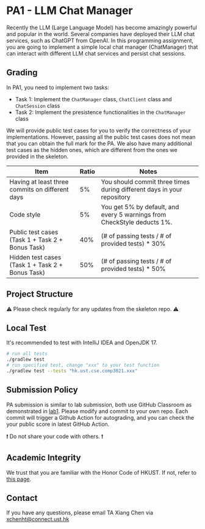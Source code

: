 # PA1 - LLM Chat Manager

Recently the LLM (Large Language Model) has become amazingly powerful and popular in the world. Several companies have deployed their LLM chat services, such as ChatGPT from OpenAI. In this programming assignment, you are going to implement a simple local chat manager (ChatManager) that can interact with different LLM chat services and persist chat sessions.

## Grading

In PA1, you need to implement two tasks:

- Task 1: Implement the `ChatManager` class, `ChatClient` class and `ChatSession` class
- Task 2: Implement the presistence functionalities in the `ChatManager` class

We will provide public test cases for you to verify the correctness of your implementations. However, passing all the public test cases does not mean that you can obtain the full mark for the PA. We also have many additional test cases as the hidden ones, which are different from the ones we provided in the skeleton.

| Item                                             | Ratio | Notes                                                                   |
| ------------------------------------------------ |-------|-------------------------------------------------------------------------|
| Having at least three commits on different days  | 5%    | You should commit three times during different days in your repository  |
| Code style                                       | 5%    | You get 5% by default, and every 5 warnings from CheckStyle deducts 1%. |
| Public test cases (Task 1 + Task 2 + Bonus Task) | 40%   | (# of passing tests / # of provided tests) * 30%                        |
| Hidden test cases (Task 1 + Task 2 + Bonus Task) | 50%   | (# of passing tests / # of provided tests) * 50%                        |

## Project Structure

:warning: Please check regularly for any updates from the skeleton repo. :warning:

## Local Test

It's recommended to test with IntelliJ IDEA and OpenJDK 17.

```bash
# run all tests
./gradlew test
# run specified test, change "xxx" to your test function
./gradlew test --tests "hk.ust.cse.comp3021.xxx"
```

## Submission Policy

PA submission is similar to lab submission, both use GitHub Classroom as demonstrated in [lab1](https://hkustconnect-my.sharepoint.com/:p:/g/personal/xchenht_connect_ust_hk/EXr8FR9l1ytKh4LFdQceHDYB9gO-hAc4f-GAYyb0jp7LBA?e=KdDj78). Please modify and commit to your own repo. Each commit will trigger a Github Action for autograding, and you can check the your public score in latest GitHub Action. 

:heavy_exclamation_mark: Do not share your code with others. :heavy_exclamation_mark:

## Academic Integrity

We trust that you are familiar with the Honor Code of HKUST. If not, refer to [this page](https://course.cse.ust.hk/comp3021/#policy).

## Contact

If you have any questions, please email TA Xiang Chen via xchenht@connect.ust.hk